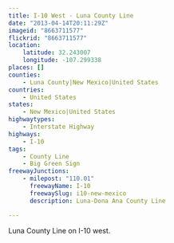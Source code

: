 ```yaml
---
title: I-10 West - Luna County Line
date: "2013-04-14T20:11:29Z"
imageid: "8663711577"
flickrid: "8663711577"
location:
    latitude: 32.243007
    longitude: -107.299338
places: []
counties:
    - Luna County|New Mexico|United States
countries:
    - United States
states:
    - New Mexico|United States
highwaytypes:
    - Interstate Highway
highways:
    - I-10
tags:
    - County Line
    - Big Green Sign
freewayJunctions:
    - milepost: "110.01"
      freewayName: I-10
      freewaySlug: i10-new-mexico
      description: Luna-Dona Ana County Line

---
```

Luna County Line on I-10 west.